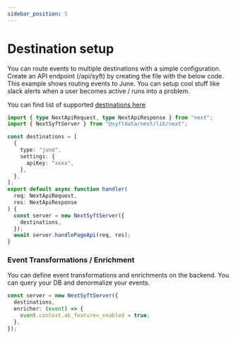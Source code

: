 ```yaml
---
sidebar_position: 5
---
```


# Destination setup

You can route events to multiple destinations with a simple configuration. Create an API endpoint (/api/syft) by creating the file with the below code. This example shows routing events to June.
You can setup cool stuff like slack alerts when a user becomes active / runs into a problem.

You can find list of supported [destinations here](/category/destinations)

```ts title="src/pages/api/syft.ts"
import { type NextApiRequest, type NextApiResponse } from "next";
import { NextSyftServer } from "@syftdata/next/lib/next";

const destinations = [
  {
    type: "june",
    settings: {
      apiKey: "xxxx",
    },
  },
];
export default async function handler(
  req: NextApiRequest,
  res: NextApiResponse
) {
  const server = new NextSyftServer({
    destinations,
  });
  await server.handlePageApi(req, res);
}
```

### Event Transformations / Enrichment

You can define event transformations and enrichments on the backend. You can query your DB and denormalize your events.

```ts title="src/pages/api/syft.ts"
const server = new NextSyftServer({
  destinations,
  enricher: (event) => {
    event.context.ab_featurex_enabled = true;
  },
});
```

